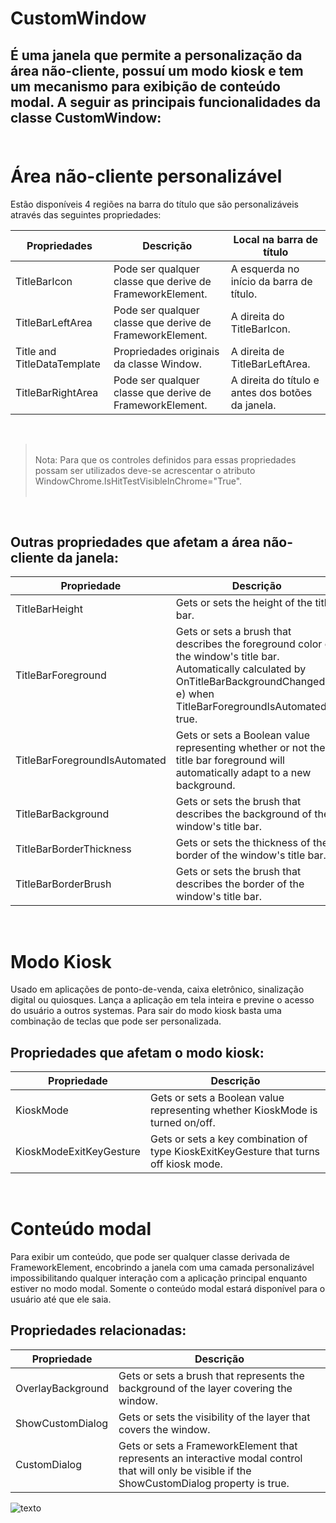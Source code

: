 ﻿# **CustomWindow**
## É uma janela que permite a personalização da área não-cliente, possuí um modo kiosk e tem um mecanismo para exibição de conteúdo modal. A seguir as principais funcionalidades da classe CustomWindow:<br/><br/>

# Área não-cliente personalizável 

Estão disponíveis 4 regiões na barra do título que são personalizáveis através das seguintes propriedades:

Propriedades | Descrição | Local na barra de título
-----   | ----- | ----
TitleBarIcon | Pode ser qualquer classe que derive de FrameworkElement. | A esquerda no início da barra de título.
TitleBarLeftArea | Pode ser qualquer classe que derive de FrameworkElement. | A direita do TitleBarIcon.
Title and TitleDataTemplate | Propriedades originais da classe Window. | A direita de TitleBarLeftArea.
TitleBarRightArea | Pode ser qualquer classe que derive de FrameworkElement. | A direita do título e antes dos botões da janela.

<br/>

><br/>Nota: Para que os controles definidos para essas propriedades possam ser utilizados deve-se acrescentar o atributo WindowChrome.IsHitTestVisibleInChrome="True".<br/><br/>

<br/>

## Outras propriedades que afetam a área não-cliente da janela:

Propriedade | Descrição
---- | ----
TitleBarHeight | Gets or sets the height of the title bar.
TitleBarForeground | Gets or sets a brush that describes the foreground color of the window's title bar. Automatically calculated by OnTitleBarBackgroundChanged(d, e) when TitleBarForegroundIsAutomated is true.
TitleBarForegroundIsAutomated | Gets or sets a Boolean value representing whether or not the title bar foreground will automatically adapt to a new background.
TitleBarBackground | Gets or sets the brush that describes the background of the window's title bar.
TitleBarBorderThickness | Gets or sets the thickness of the border of the window's title bar.
TitleBarBorderBrush | Gets or sets the brush that describes the border of the window's title bar.
<br/>

# Modo Kiosk
Usado em aplicações de ponto-de-venda, caixa eletrônico, sinalização digital ou quiosques. Lança a aplicação em tela inteira e previne o acesso do usuário a outros systemas. Para sair do modo kiosk basta uma combinação de teclas que pode ser personalizada. 

## Propriedades que afetam o modo kiosk:

Propriedade | Descrição
---- | ----
KioskMode | Gets or sets a Boolean value representing whether KioskMode is turned on/off.
KioskModeExitKeyGesture | Gets or sets a key combination of type KioskExitKeyGesture that turns off kiosk mode.

<br/>

# Conteúdo modal
Para exibir um conteúdo, que pode ser qualquer classe derivada de FrameworkElement, encobrindo a janela com uma camada personalizável impossibilitando qualquer interação com a aplicação principal enquanto estiver no modo modal. Somente o conteúdo modal estará disponível para o usuário até que ele saia.
     
## Propriedades relacionadas:

Propriedade | Descrição
---- | ----
OverlayBackground | Gets or sets a brush that represents the background of the layer covering the window.
ShowCustomDialog | Gets or sets the visibility of the layer that covers the window.
CustomDialog | Gets or sets a FrameworkElement that represents an interactive modal control that will only be visible if the ShowCustomDialog property is true.

![texto](/Docs/Assets/CustomWindow_Mid_White_Left_Right_Blue.png)